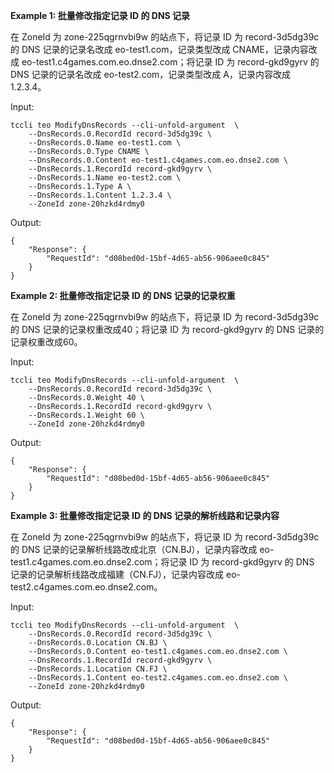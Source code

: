 **Example 1: 批量修改指定记录 ID 的 DNS 记录**

在 ZoneId 为 zone-225qgrnvbi9w 的站点下，将记录 ID 为 record-3d5dg39c 的 DNS 记录的记录名改成 eo-test1.com，记录类型改成 CNAME，记录内容改成 eo-test1.c4games.com.eo.dnse2.com；将记录 ID 为 record-gkd9gyrv 的 DNS 记录的记录名改成 eo-test2.com，记录类型改成 A，记录内容改成 1.2.3.4。

Input: 

```
tccli teo ModifyDnsRecords --cli-unfold-argument  \
    --DnsRecords.0.RecordId record-3d5dg39c \
    --DnsRecords.0.Name eo-test1.com \
    --DnsRecords.0.Type CNAME \
    --DnsRecords.0.Content eo-test1.c4games.com.eo.dnse2.com \
    --DnsRecords.1.RecordId record-gkd9gyrv \
    --DnsRecords.1.Name eo-test2.com \
    --DnsRecords.1.Type A \
    --DnsRecords.1.Content 1.2.3.4 \
    --ZoneId zone-20hzkd4rdmy0
```

Output: 
```
{
    "Response": {
        "RequestId": "d08bed0d-15bf-4d65-ab56-906aee0c845"
    }
}
```

**Example 2: 批量修改指定记录 ID 的 DNS 记录的记录权重**

在 ZoneId 为 zone-225qgrnvbi9w 的站点下，将记录 ID 为 record-3d5dg39c 的 DNS 记录的记录权重改成40；将记录 ID 为 record-gkd9gyrv 的 DNS 记录的记录权重改成60。

Input: 

```
tccli teo ModifyDnsRecords --cli-unfold-argument  \
    --DnsRecords.0.RecordId record-3d5dg39c \
    --DnsRecords.0.Weight 40 \
    --DnsRecords.1.RecordId record-gkd9gyrv \
    --DnsRecords.1.Weight 60 \
    --ZoneId zone-20hzkd4rdmy0
```

Output: 
```
{
    "Response": {
        "RequestId": "d08bed0d-15bf-4d65-ab56-906aee0c845"
    }
}
```

**Example 3: 批量修改指定记录 ID 的 DNS 记录的解析线路和记录内容**

在 ZoneId 为 zone-225qgrnvbi9w 的站点下，将记录 ID 为 record-3d5dg39c 的 DNS 记录的记录解析线路改成北京（CN.BJ），记录内容改成 eo-test1.c4games.com.eo.dnse2.com；将记录 ID 为 record-gkd9gyrv 的 DNS 记录的记录解析线路改成福建（CN.FJ），记录内容改成 eo-test2.c4games.com.eo.dnse2.com。

Input: 

```
tccli teo ModifyDnsRecords --cli-unfold-argument  \
    --DnsRecords.0.RecordId record-3d5dg39c \
    --DnsRecords.0.Location CN.BJ \
    --DnsRecords.0.Content eo-test1.c4games.com.eo.dnse2.com \
    --DnsRecords.1.RecordId record-gkd9gyrv \
    --DnsRecords.1.Location CN.FJ \
    --DnsRecords.1.Content eo-test2.c4games.com.eo.dnse2.com \
    --ZoneId zone-20hzkd4rdmy0
```

Output: 
```
{
    "Response": {
        "RequestId": "d08bed0d-15bf-4d65-ab56-906aee0c845"
    }
}
```

